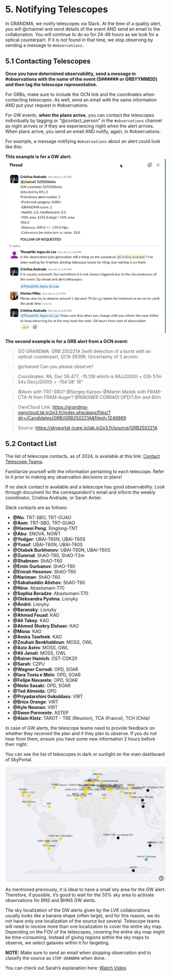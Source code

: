 # 5. Notifying Telescopes

In GRANDMA, we notify telescopes via Slack. At the time of a quality alert, you will @channel and send details of the event AND send an email to the collaboration. You will continue to do so for 24-48 hours as we look for a optical counterpart. If it is not found in that time, we stop observing by sending a message to `#observations`.

## 5.1 Contacting Telescopes 

**Once you have determined observability, send a message in #observations with the name of the event (S###### or GRBYYMMDD) and then tag the telescope representative.**

For GRBs, make sure to include the GCN link and the coordinates when contacting telescopes. As well, send an email with the same information AND put your request in #observations. 

For GW events, **when the plans arrive**, you can contact the telescopes individually by tagging or “@contact_person” in the `#observations` channel as night arrives or if they are experiencing night when the alert arrives. When plans arrive, you send an email AND notify, again, in #observations.

For example, a message notifying `#observations` about an alert could look like this: 

**This example is for a GW alert:**
![Example 1](media/example1ReportObs.png)

**The second example is for a GRB alert from a GCN event:**

> GO GRANDMA: GRB 250221A Swift detection of a burst with an optical counterpart, GCN 39396. Uncertainty of 3 arcmin.

>@channel Can you please observe?

>Coordinates: 
>RA, Dec 59.477, -15.139 which is 
   RA(J2000) = 03h 57m 54s
   Dec(J2000) = -15d 08' 18"

>@Aom with TRT-SRO?
>@Sergey Karpov @Martin Mašek with FRAM-CTA-N then FRAM-Auger?
>@WAGNER CORRADI OPD/1.6m and 60m 

>OwnCloud Link: https://grandma-owncloud.lal.in2p3.fr/index.php/apps/files/?dir=/Candidates/GRB/GRB250221A&fileid=1246869 

>Source: https://skyportal-icare.ijclab.in2p3.fr/source/GRB250221A

## 5.2 Contact List 

The list of telescope contacts, as of 2024, is available at this link: [Contact Telescope Teams](https://forge.in2p3.fr/attachments/download/213747/Contact%20Telescope%20teams-2.pdf). 

Familiarize yourself with the information pertaining to each telescope. Refer to it prior to making any observation decisions or plans! 

If no slack contact is available and a telescope has good observability. Look through document for the correspondent's email and inform the weekly coordinator, Cristina Andrade, or Sarah Antier.

Slack contacts are as follows:
- **@Nu**: TRT-SBO, TRT-GUAO
- **@Aom**: TRT-SBO, TRT-GUAO
- **@Haowei Peng**: Xinglong-TNT
- **@Abu**: SNOVA, NOWT
- **@Yodgor**: UBAI-T60N, UBAI-T60S
- **@Yusuf**: UBAI-T60N, UBAI-T60S
- **@Otabek Burkhonov**: UBAI-T60N, UBAI-T60S
- **@Zumrud**: ShAO-T60, ShAO-T2m
- **@Shabnam**: ShAO-T60
- **@Emin Gurbanov**: ShAO-T60
- **@Emrah Hesenov**: ShAO-T60
- **@Nariman**: ShAO-T60
- **@Sabahaddin Alishov**: ShAO-T60
- **@Nino**: Abastumani-T70
- **@Sophia Beradze**: Abastumani-T70
- **@Oleksandra Pyshna**: Lisnyky
- **@Andrii**: Lisnyky
- **@Baransky**: Lisnyky
- **@Ahmed Fouad**: KAO
- **@Ali Takey**: KAO
- **@Ahmed Shokry Elshaer**: KAO
- **@Mona**: KAO
- **@Amira Tawfeek**: KAO
- **@Zouhair Benkhaldoun**: MOSS, OWL
- **@Aziz Astro**: MOSS, OWL
- **@Ali Janati**: MOSS, OWL
- **@Rainer Hainich**: OST-CDK20
- **@Sarah**: C2PU
- **@Wagner Corradi**: OPD, SOAR
- **@Iara Tosta e Melo**: OPD, SOAR
- **@Felipe Navarete**: OPD, SOAR
- **@Nelio Sasaki**: OPD, SOAR
- **@Ted Almeida**: OPD
- **@Priyadarshini Gokuldass**: VIRT
- **@Brice Orange**: VIRT
- **@Kyle Noonan**: VIRT
- **@Swen Pormente**: ASTEP
- **@Alain Klotz**: TAROT - TRE (Réunion), TCA (France), TCH (Chile)
  
In case of GW alerts, the telescope teams need to provide feedback on whether they received the plan and if they plan to observe. If you do not hear from them, ensure you have some new information 2 hours before their night.

You can see the list of telescopes in dark or sunlight on the main dashboard of SkyPortal.

![Telescope Map](media/notifying_map_1.png)

As mentioned previously, it is ideal to have a small sky area for the GW alert. Therefore, if possible, it’s good to wait for the 50% sky area to activate observations for BNS and BHNS GW alerts.

The sky localization of the GW alerts given by the LVK collaborations usually looks like a banana shape (often large), and for this reason, we do not have only one localization of the source but several. Telescope teams will need to receive more than one localization to cover the entire sky map. Depending on the FOV of the telescopes, covering the entire sky map might be time-consuming. Instead of giving regions within the sky maps to observe, we select galaxies within it for targeting.

**NOTE:** Make sure to send an email when stopping observation and to classify the source as `STOP GRANDMA` when done. 

You can check out Sarah’s explanation here: [Watch Video](https://www.youtube.com/watch?v=msaYv1E_Cv8)




